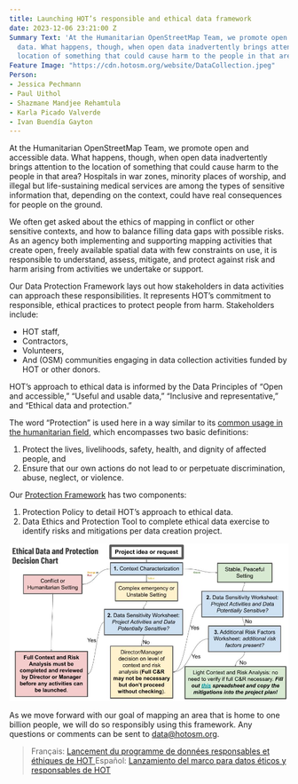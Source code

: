 ```yaml
---
title: Launching HOT’s responsible and ethical data framework
date: 2023-12-06 23:21:00 Z
Summary Text: 'At the Humanitarian OpenStreetMap Team, we promote open and accessible
  data. What happens, though, when open data inadvertently brings attention to the
  location of something that could cause harm to the people in that area? '
Feature Image: "https://cdn.hotosm.org/website/DataCollection.jpeg"
Person:
- Jessica Pechmann
- Paul Uithol
- Shazmane Mandjee Rehamtula
- Karla Picado Valverde
- Ivan Buendía Gayton
---
```


At the Humanitarian OpenStreetMap Team, we promote open and accessible data. What happens, though, when open data inadvertently brings attention to the location of something that could cause harm to the people in that area? Hospitals in war zones, minority places of worship, and illegal but life-sustaining medical services are among the types of sensitive information that, depending on the context, could have real consequences for people on the ground. 

We often get asked about the ethics of mapping in conflict or other sensitive contexts, and how to balance filling data gaps with possible risks. As an agency both implementing and supporting mapping activities that create open, freely available spatial data with few constraints on use, it is responsible to understand, assess, mitigate, and protect against risk and harm arising from activities we undertake or support. 

Our Data Protection Framework lays out how stakeholders in data activities can approach these responsibilities. It represents HOT’s commitment to responsible, ethical practices to protect people from harm. Stakeholders include: 
* HOT staff,
* Contractors,
* Volunteers,
* And (OSM) communities engaging in data collection activities funded by HOT or other donors.

HOT’s approach to ethical data is informed by the Data Principles of “Open and accessible,” “Useful and usable data,” “Inclusive and representative,” and “Ethical data and protection.”

The word “Protection” is used here in a way similar to its [common usage in the humanitarian field](https://www.unocha.org/es/themes/protection), which encompasses two basic definitions:
1. Protect the lives, livelihoods, safety, health, and dignity of affected people, and
2. Ensure that our own actions do not lead to or perpetuate discrimination, abuse, neglect, or violence.

Our [Protection Framework](https://github.com/hotosm/data_protection_project/) has two components:
1. Protection Policy to detail HOT’s approach to ethical data.
2. Data Ethics and Protection Tool to complete ethical data exercise to identify risks and mitigations per data creation project. 

![HOT Ethical Data & Protection Decision Chart](https://github.com/hotosm/data_protection_project/raw/main/images/Ethical_Data_and_Protection_Decision_Flowchart.jpg "HOT Ethical Data & Protection Decision Chart")

As we move forward with our goal of mapping an area that is home to one billion people, we will do so responsibly using this framework. Any questions or comments can be sent to [data@hotosm.org](data@hotosm.org). 

> Français: [Lancement du programme de données responsables et éthiques de HOT ](hotosm.org/updates/lancement-du-programme-de-donnees-responsables-et-ethiques-de-hot/)
> Español: [Lanzamiento del marco para datos éticos y responsables de HOT](hotosm.org/updates/lanzamiento-del-marco-para-datos-eticos-y-responsables-de-hot/)